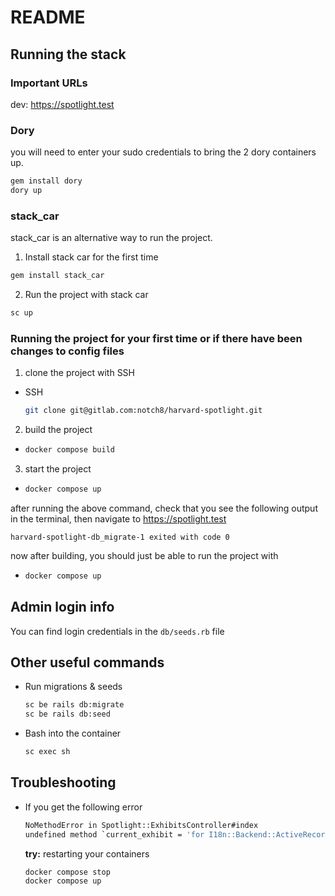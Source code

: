 # README

## Running the stack

### Important URLs

dev: https://spotlight.test


### Dory

you will need to enter your sudo credentials to bring the 2 dory containers up.

```bash
gem install dory
dory up
```


### stack_car

stack_car is an alternative way to run the project.

1. Install stack car for the first time

```bash
gem install stack_car
```

2. Run the project with stack car

```bash
sc up
```


### Running the project for your first time or if there have been changes to config files

  1. clone the project with SSH

  - SSH
    ```bash
    git clone git@gitlab.com:notch8/harvard-spotlight.git
    ```

  2. build the project
   -  ```bash
      docker compose build
      ```

  3. start the project
  - ```bash
    docker compose up
    ```

after running the above command, check that you see the following output in the terminal, then navigate to https://spotlight.test

`harvard-spotlight-db_migrate-1 exited with code 0`

now after building, you should just be able to run the project with
  - ```bash
    docker compose up
    ```



## Admin login info

You can find login credentials in the `db/seeds.rb` file


## Other useful commands

  - Run migrations & seeds
    ```bash
    sc be rails db:migrate
    sc be rails db:seed
    ```


  - Bash into the container
    ```bash
    sc exec sh
    ```

## Troubleshooting

- If you get the following error

  ```bash
  NoMethodError in Spotlight::ExhibitsController#index
  undefined method `current_exhibit = 'for I18n::Backend::ActiveRecord::Translation(Table doesn't exist):Class
  ```

  **try:** restarting your containers

    ```bash
    docker compose stop
    docker compose up
    ```


